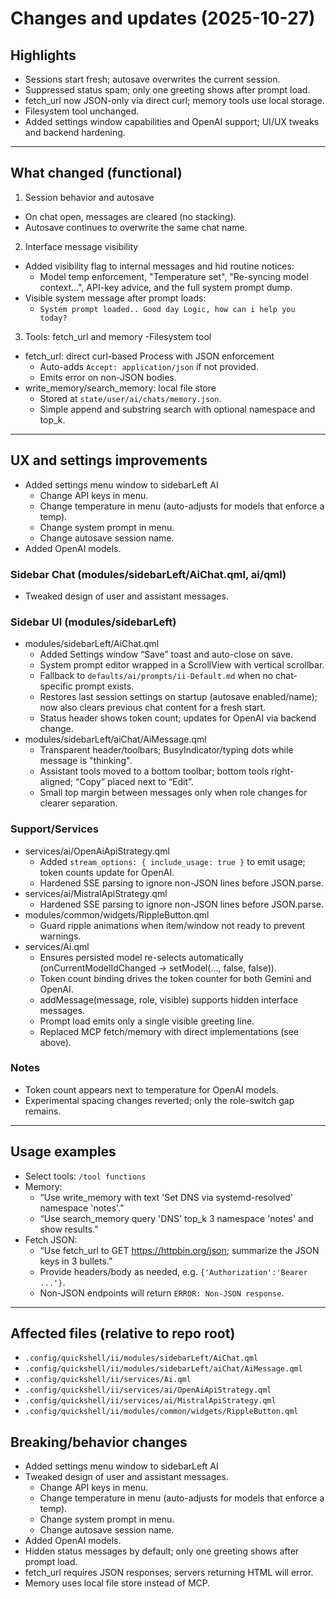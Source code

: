 # Changes and updates (2025-10-27)

## Highlights

- Sessions start fresh; autosave overwrites the current session.
- Suppressed status spam; only one greeting shows after prompt load.
- fetch_url now JSON-only via direct curl; memory tools use local storage.
- Filesystem tool unchanged.
- Added settings window capabilities and OpenAI support; UI/UX tweaks and backend hardening.

---

## What changed (functional)

1) Session behavior and autosave

- On chat open, messages are cleared (no stacking).
- Autosave continues to overwrite the same chat name.

2) Interface message visibility

- Added visibility flag to internal messages and hid routine notices:
  - Model temp enforcement, "Temperature set", "Re-syncing model context…", API-key advice, and the full system prompt dump.
- Visible system message after prompt loads:
  - `System prompt loaded.. Good day Logic, how can i help you today?`

3) Tools: fetch_url and memory
 -Filesystem tool

- fetch_url: direct curl-based Process with JSON enforcement
  - Auto-adds `Accept: application/json` if not provided.
  - Emits error on non-JSON bodies.
- write_memory/search_memory: local file store
  - Stored at `state/user/ai/chats/memory.json`.
  - Simple append and substring search with optional namespace and top_k.

---

## UX and settings improvements

- Added settings menu window to sidebarLeft AI
  - Change API keys in menu.
  - Change temperature in menu (auto-adjusts for models that enforce a temp).
  - Change system prompt in menu.
  - Change autosave session name.
- Added OpenAI models.

### Sidebar Chat (modules/sidebarLeft/AiChat.qml, ai/qml)

- Tweaked design of user and assistant messages.

### Sidebar UI (modules/sidebarLeft)

- modules/sidebarLeft/AiChat.qml
  - Added Settings window “Save” toast and auto-close on save.
  - System prompt editor wrapped in a ScrollView with vertical scrollbar.
  - Fallback to `defaults/ai/prompts/ii-Default.md` when no chat-specific prompt exists.
  - Restores last session settings on startup (autosave enabled/name); now also clears previous chat content for a fresh start.
  - Status header shows token count; updates for OpenAI via backend change.
- modules/sidebarLeft/aiChat/AiMessage.qml
  - Transparent header/toolbars; BusyIndicator/typing dots while message is "thinking".
  - Assistant tools moved to a bottom toolbar; bottom tools right-aligned; “Copy” placed next to “Edit”.
  - Small top margin between messages only when role changes for clearer separation.

### Support/Services

- services/ai/OpenAiApiStrategy.qml
  - Added `stream_options: { include_usage: true }` to emit usage; token counts update for OpenAI.
  - Hardened SSE parsing to ignore non-JSON lines before JSON.parse.
- services/ai/MistralApiStrategy.qml
  - Hardened SSE parsing to ignore non-JSON lines before JSON.parse.
- modules/common/widgets/RippleButton.qml
  - Guard ripple animations when item/window not ready to prevent warnings.
- services/Ai.qml
  - Ensures persisted model re-selects automatically (onCurrentModelIdChanged → setModel(..., false, false)).
  - Token count binding drives the token counter for both Gemini and OpenAI.
  - addMessage(message, role, visible) supports hidden interface messages.
  - Prompt load emits only a single visible greeting line.
  - Replaced MCP fetch/memory with direct implementations (see above).

### Notes

- Token count appears next to temperature for OpenAI models.
- Experimental spacing changes reverted; only the role-switch gap remains.

---

## Usage examples

- Select tools: `/tool functions`
- Memory:
  - “Use write_memory with text 'Set DNS via systemd-resolved' namespace 'notes'.”
  - “Use search_memory query 'DNS' top_k 3 namespace 'notes' and show results.”
- Fetch JSON:
  - “Use fetch_url to GET <https://httpbin.org/json>; summarize the JSON keys in 3 bullets.”
  - Provide headers/body as needed, e.g. `{'Authorization':'Bearer ...'}`.
  - Non-JSON endpoints will return `ERROR: Non-JSON response`.

---

## Affected files (relative to repo root)

- `.config/quickshell/ii/modules/sidebarLeft/AiChat.qml`
- `.config/quickshell/ii/modules/sidebarLeft/aiChat/AiMessage.qml`
- `.config/quickshell/ii/services/Ai.qml`
- `.config/quickshell/ii/services/ai/OpenAiApiStrategy.qml`
- `.config/quickshell/ii/services/ai/MistralApiStrategy.qml`
- `.config/quickshell/ii/modules/common/widgets/RippleButton.qml`

## Breaking/behavior changes

- Added settings menu window to sidebarLeft AI
- Tweaked design of user and assistant messages.
  - Change API keys in menu.
  - Change temperature in menu (auto-adjusts for models that enforce a temp).
  - Change system prompt in menu.
  - Change autosave session name.
- Added OpenAI models.
- Hidden status messages by default; only one greeting shows after prompt load.
- fetch_url requires JSON responses; servers returning HTML will error.
- Memory uses local file store instead of MCP.
